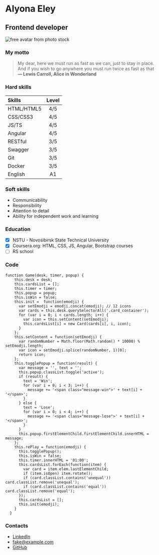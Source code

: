 # Alyona Eley
## Frontend developer
![free avatar from photo stock](https://cdn.pixabay.com/photo/2016/04/26/07/57/woman-1353825_960_720.png)

### My motto
> My dear, here we must run as fast as we can, just to stay in place.  
> And if you wish to go anywhere you must run twice as fast as that  
> **― Lewis Carroll, Alice in Wonderland**

### Hard skills
| Skills | Level |
|:---- | :----: |
| HTML/HTML5 | 4/5 |
| CSS/CSS3 | 4/5 |
| JS/TS | 4/5 |
| Angular | 4/5 |
| RESTful | 3/5 |
| Swagger | 3/5 |
| Git | 3/5 |
| Docker | 3/5 |
| English | A1 |

### Soft skills
* Communicability
* Responsibility
* Attention to detail
* Ability for independent work and learning

### Education
- [x] NSTU - Novosibirsk State Technical University
- [x] Coursera.org: HTML, CSS, JS, Angular, Bootstrap courses
- [ ] RS school

### Code
```
function Game(desk, timer, popup) {
    this.desk = desk;
    this.cardsList = [];
    this.timer = timer;
    this.popup = popup;
    this.isWin = false;
    this.init =  function(emodji) {
      var setEmodji = emodji.concat(emodji); // 12 icons
      var cards = this.desk.querySelectorAll('.card_container');
      for (var i = 0; i < cards.length; i++) {
        var icon = this.setContent(setEmodji);
        this.cardsList[i] = new Card(cards[i], i, icon);
      }
    };
    this.setContent = function(setEmodji) {
      var randomNumber = Math.floor(Math.random() * 10000) % setEmodji.length;
      var icon = setEmodji.splice(randomNumber, 1)[0];
      return icon;
    };
    this.togglePopup = function(result) {
      var message = '', text = '';
      this.popup.classList.toggle('active');
      if (result) {
        text = 'Win';
        for (var i = 0; i < 3; i++) {
          message += '<span class="message-win">' + text[i] + '</span>';
        }
      } else {
        text = 'Lose';
        for (var i = 0; i < 4; i++) {
          message += '<span class="message-lose">' + text[i] + '</span>';
        }
      }
      this.popup.firstElementChild.firstElementChild.innerHTML = message;
    };
    this.rePlay = function(emodji) {
      this.togglePopup();
      this.isWin = false;
      this.timer.innerHTML = '01:00';
      this.cardsList.forEach(function(item) {
        var card = item.elem.lastElementChild;
        if (item.isOpen) item.rotate();
        if (card.classList.contains('unequal')) card.classList.remove('unequal');
        if (card.classList.contains('equal')) card.classList.remove('equal');
      });
      this.cardsList = [];
      this.init(emodji);
    }
  }
```

### Contacts
* [LinkedIn](https://www.linkedin.com/)
* <fake@example.com>
* [GitHub](github.com/alksalena)
